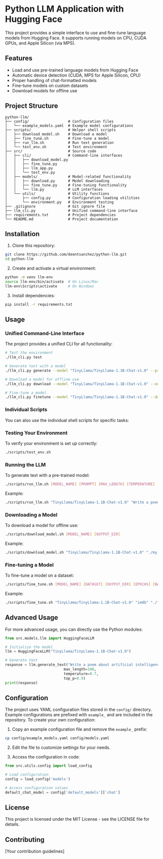 # Python LLM Application with Hugging Face

This project provides a simple interface to use and fine-tune language models from Hugging Face. It supports running models on CPU, CUDA GPUs, and Apple Silicon (via MPS).

## Features

- Load and use pre-trained language models from Hugging Face
- Automatic device detection (CUDA, MPS for Apple Silicon, CPU)
- Proper handling of chat-formatted models
- Fine-tune models on custom datasets
- Download models for offline use

## Project Structure

```
python-llm/
├── config/                  # Configuration files
│   └── example_models.yaml  # Example model configurations
├── scripts/                 # Helper shell scripts
│   ├── download_model.sh    # Download a model
│   ├── fine_tune.sh         # Fine-tune a model
│   ├── run_llm.sh           # Run text generation
│   └── test_env.sh          # Test environment
├── src/                     # Source code
│   ├── cli/                 # Command-line interfaces
│   │   ├── download_model.py
│   │   ├── fine_tune.py
│   │   ├── llm_app.py
│   │   └── test_env.py
│   ├── models/              # Model-related functionality
│   │   ├── download.py      # Model downloading
│   │   ├── fine_tune.py     # Fine-tuning functionality
│   │   └── llm.py           # LLM interfaces
│   └── utils/               # Utility functions
│       ├── config.py        # Configuration loading utilities
│       └── environment.py   # Environment testing
├── .gitignore               # Git ignore file
├── llm_cli.py               # Unified command-line interface
├── requirements.txt         # Project dependencies
└── README.md                # Project documentation
```

## Installation

1. Clone this repository:

```bash
git clone https://github.com/deontsanchez/python-llm.git
cd python-llm
```

2. Create and activate a virtual environment:

```bash
python -m venv llm-env
source llm-env/bin/activate  # On Linux/Mac
llm-env\Scripts\activate     # On Windows
```

3. Install dependencies:

```bash
pip install -r requirements.txt
```

## Usage

### Unified Command-Line Interface

The project provides a unified CLI for all functionality:

```bash
# Test the environment
./llm_cli.py test

# Generate text with a model
./llm_cli.py generate --model "TinyLlama/TinyLlama-1.1B-Chat-v1.0" --prompt "Write a story about space:"

# Download a model for offline use
./llm_cli.py download --model "TinyLlama/TinyLlama-1.1B-Chat-v1.0" --output "./my_model"

# Fine-tune a model
./llm_cli.py finetune --model "TinyLlama/TinyLlama-1.1B-Chat-v1.0" --dataset "imdb" --output "./fine_tuned"
```

### Individual Scripts

You can also use the individual shell scripts for specific tasks:

### Testing Your Environment

To verify your environment is set up correctly:

```bash
./scripts/test_env.sh
```

### Running the LLM

To generate text with a pre-trained model:

```bash
./scripts/run_llm.sh [MODEL_NAME] [PROMPT] [MAX_LENGTH] [TEMPERATURE] [TOP_P]
```

Example:

```bash
./scripts/run_llm.sh "TinyLlama/TinyLlama-1.1B-Chat-v1.0" "Write a poem about AI:"
```

### Downloading a Model

To download a model for offline use:

```bash
./scripts/download_model.sh [MODEL_NAME] [OUTPUT_DIR]
```

Example:

```bash
./scripts/download_model.sh "TinyLlama/TinyLlama-1.1B-Chat-v1.0" "./my_model"
```

### Fine-tuning a Model

To fine-tune a model on a dataset:

```bash
./scripts/fine_tune.sh [MODEL_NAME] [DATASET] [OUTPUT_DIR] [EPOCHS] [BATCH_SIZE] [LEARNING_RATE] [MAX_LENGTH]
```

Example:

```bash
./scripts/fine_tune.sh "TinyLlama/TinyLlama-1.1B-Chat-v1.0" "imdb" "./fine_tuned_model"
```

## Advanced Usage

For more advanced usage, you can directly use the Python modules:

```python
from src.models.llm import HuggingFaceLLM

# Initialize the model
llm = HuggingFaceLLM("TinyLlama/TinyLlama-1.1B-Chat-v1.0")

# Generate text
response = llm.generate_text("Write a poem about artificial intelligence:",
                           max_length=100,
                           temperature=0.7,
                           top_p=0.9)
print(response)
```

## Configuration

The project uses YAML configuration files stored in the `config/` directory. Example configurations are prefixed with `example_` and are included in the repository. To create your own configuration:

1. Copy an example configuration file and remove the `example_` prefix:

```bash
cp config/example_models.yaml config/models.yaml
```

2. Edit the file to customize settings for your needs.

3. Access the configuration in code:

```python
from src.utils.config import load_config

# Load configuration
config = load_config('models')

# Access configuration values
default_chat_model = config['default_models']['chat']
```

## License

This project is licensed under the MIT License - see the LICENSE file for details.

## Contributing

[Your contribution guidelines]
